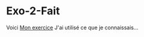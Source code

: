 # Exo-2-Fait

Voici [Mon exercice](https://htmlpreview.github.io/?https://github.com/psykoterro/exo2-fait/blob/master/index.html) J'ai utilisé ce que je connaissais...